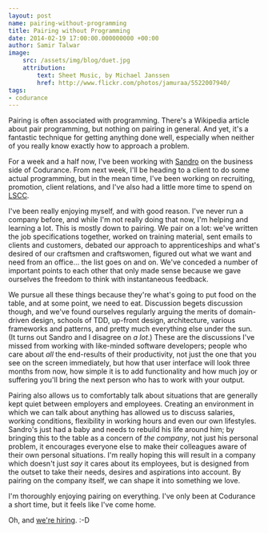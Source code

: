 ```yaml
---
layout: post
name: pairing-without-programming
title: Pairing without Programming
date: 2014-02-19 17:00:00.000000000 +00:00
author: Samir Talwar
image:
    src: /assets/img/blog/duet.jpg
    attribution:
        text: Sheet Music, by Michael Janssen
        href: http://www.flickr.com/photos/jamuraa/5522007940/
tags:
- codurance
---
```


Pairing is often associated with programming. There's a Wikipedia article about pair programming, but nothing on pairing in general. And yet, it's a fantastic technique for getting anything done well, especially when neither of you really know exactly how to approach a problem.

For a week and a half now, I've been working with [Sandro][@sandromancuso] on the business side of Codurance. From next week, I'll be heading to a client to do some actual programming, but in the mean time, I've been working on recruiting, promotion, client relations, and I've also had a little more time to spend on [LSCC][].

I've been really enjoying myself, and with good reason. I've never run a company before, and while I'm not really doing that now, I'm helping and learning a lot. This is mostly down to pairing. We pair on a lot: we've written the job specifications together, worked on training material, sent emails to clients and customers, debated our approach to apprenticeships and what's desired of our craftsmen and craftswomen, figured out what we want and need from an office… the list goes on and on. We've conceded a number of important points to each other that only made sense because we gave ourselves the freedom to think with instantaneous feedback.

We pursue all these things because they're what's going to put food on the table, and at some point, we need to eat. Discussion begets discussion though, and we've found ourselves regularly arguing the merits of domain-driven design, schools of TDD, up-front design, architecture, various frameworks and patterns, and pretty much everything else under the sun. (It turns out Sandro and I disagree on *a lot*.) These are the discussions I've missed from working with like-minded software developers; people who care about *all* the end-results of their productivity, not just the one that you see on the screen immediately, but how that user interface will look three months from now, how simple it is to add functionality and how much joy or suffering you'll bring the next person who has to work with your output.

Pairing also allows us to comfortably talk about situations that are generally kept quiet between employers and employees. Creating an environment in which we can talk about anything has allowed us to discuss salaries, working conditions, flexibility in working hours and even our own lifestyles. Sandro's just had a baby and needs to rebuild his life around him; by bringing this to the table as a concern of *the company*, not just his personal problem, it encourages everyone else to make their colleagues aware of their own personal situations. I'm really hoping this will result in a company which doesn't just *say* it cares about its employees, but is designed from the outset to take their needs, desires and aspirations into account. By pairing on the company itself, we can shape it into something we love.

I'm thoroughly enjoying pairing on everything. I've only been at Codurance a short time, but it feels like I've come home.

Oh, and [we're hiring][Codurance Careers]. :-D

[@sandromancuso]: https://twitter.com/sandromancuso
[Codurance Careers]: http://codurance.com/careers/craftsman.html
[LSCC]: http://londonswcraft.com/

